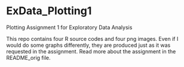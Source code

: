 # ExData_Plotting1
Plotting Assignment 1 for Exploratory Data Analysis

This repo contains four R source codes and four png images. Even if I would do some graphs differently, they are produced just as it was requested in the assignment.
Read more about the assignment in the README_orig file.
